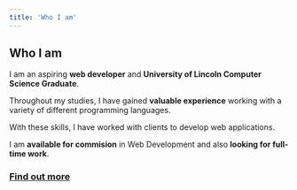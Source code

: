 ```yaml
---
title: 'Who I am'
---
```

## Who I am
I am an aspiring **web developer** and **University of Lincoln Computer Science Graduate**.

Throughout my studies, I have gained **valuable experience** working with a variety of different programming languages.

With these skills, I have worked with clients to develop web applications.

I am **available for commision** in Web Development and also **looking for full-time work**.

### [Find out more](/about)